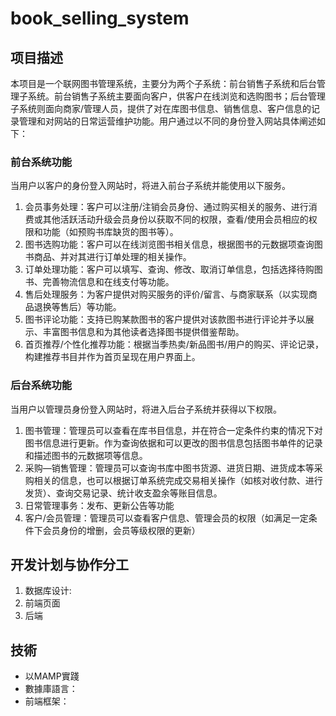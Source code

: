# book_selling_system

## 项目描述
本项目是一个联网图书管理系统，主要分为两个子系统：前台销售子系统和后台管理子系统。前台销售子系统主要面向客户，供客户在线浏览和选购图书；后台管理子系统则面向商家/管理人员，提供了对在库图书信息、销售信息、客户信息的记录管理和对网站的日常运营维护功能。用户通过以不同的身份登入网站具体阐述如下：
### 前台系统功能
当用户以客户的身份登入网站时，将进入前台子系统并能使用以下服务。
1. 会员事务处理：客户可以注册/注销会员身份、通过购买相关的服务、进行消费或其他活跃活动升级会员身份以获取不同的权限，查看/使用会员相应的权限和功能（如预购书库缺货的图书等）。
2. 图书选购功能：客户可以在线浏览图书相关信息，根据图书的元数据项查询图书商品、并对其进行订单处理的相关操作。
3. 订单处理功能：客户可以填写、查询、修改、取消订单信息，包括选择待购图书、完善物流信息和在线支付等功能。
4. 售后处理服务：为客户提供对购买服务的评价/留言、与商家联系（以实现商品退换等售后）等功能。
5. 图书评论功能：支持已购某款图书的客户提供对该款图书进行评论并予以展示、丰富图书信息和为其他读者选择图书提供借鉴帮助。
6. 首页推荐/个性化推荐功能：根据当季热卖/新品图书/用户的购买、评论记录，构建推荐书目并作为首页呈现在用户界面上。
### 后台系统功能
当用户以管理员身份登入网站时，将进入后台子系统并获得以下权限。
1. 图书管理：管理员可以查看在库书目信息，并在符合一定条件约束的情况下对图书信息进行更新。作为查询依据和可以更改的图书信息包括图书单件的记录和描述图书的元数据项等信息。
2. 采购—销售管理：管理员可以查询书库中图书货源、进货日期、进货成本等采购相关的信息，也可以根据订单系统完成交易相关操作（如核对收付款、进行发货）、查询交易记录、统计收支盈余等账目信息。
3. 日常管理事务：发布、更新公告等功能
4. 客户/会员管理：管理员可以查看客户信息、管理会员的权限（如满足一定条件下会员身份的增删，会员等级权限的更新）

## 开发计划与协作分工
1. 数据库设计:
2. 前端页面
3. 后端

## 技術
* 以MAMP實踐
* 數據庫語言：
* 前端框架：




